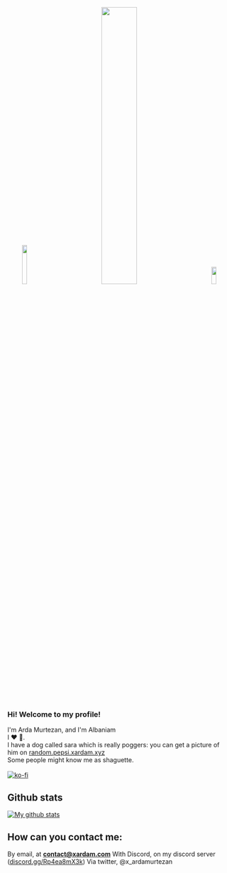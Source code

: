 <p float="left" align="center">
  <img src="https://i.imgur.com/U9lFsUG.jpeg" width=15% />
  &nbsp;&nbsp;&nbsp;&nbsp;&nbsp;&nbsp;&nbsp;&nbsp;&nbsp;&nbsp;&nbsp;&nbsp;&nbsp;&nbsp;&nbsp;&nbsp;&nbsp;&nbsp;<img src="https://i.imgur.com/b1a39cz.png" width=40% />
  &nbsp;&nbsp;&nbsp;&nbsp;&nbsp;&nbsp;&nbsp;&nbsp;&nbsp;&nbsp;&nbsp;&nbsp;&nbsp;&nbsp;&nbsp;&nbsp;&nbsp;&nbsp;<img src="https://i.ibb.co/n0C9kvJ/o.png" width=15% height=10%/>
</p>

### Hi! Welcome to my profile!
I'm Arda Murtezan, and I'm Albaniam<br/> 
I ❤ 🥖.<br/> 
I have a dog called sara which is really poggers: you can get a picture of him on [random.pepsi.xardam.xyz](https://random.pepsi.xshadow.xyz)<br/> 
Some people might know me as shaguette.<br/><br/>
[![ko-fi](https://ko-fi.com/img/githubbutton_sm.svg)](https://ko-fi.com/I3I87ZFES)

## Github stats
[![My github stats](https://github-readme-stats.vercel.app/api?username=whiteneone00&count_private=true&include_all_commits=true&theme=vision-friendly-dark&show_icons=true)](https://stats.xardam.com)

## How can you contact me:
By email, at **contact@xardam.com**
With Discord, on my discord server ([discord.gg/Rp4ea8mX3k](https://discord.gg/Rp4ea8mX3k))
Via twitter, @x_ardamurtezan
